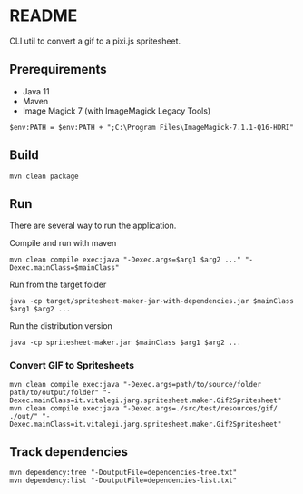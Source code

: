 # README

CLI util to convert a gif to a pixi.js spritesheet.

## Prerequirements

- Java 11
- Maven
- Image Magick 7 (with ImageMagick Legacy Tools)

```
$env:PATH = $env:PATH + ";C:\Program Files\ImageMagick-7.1.1-Q16-HDRI"
```

## Build

```
mvn clean package
```

## Run

There are several way to run the application.

Compile and run with maven

```
mvn clean compile exec:java "-Dexec.args=$arg1 $arg2 ..." "-Dexec.mainClass=$mainClass"
```

Run from the target folder

```
java -cp target/spritesheet-maker-jar-with-dependencies.jar $mainClass $arg1 $arg2 ...
```

Run the distribution version

```
java -cp spritesheet-maker.jar $mainClass $arg1 $arg2 ...
```

### Convert GIF to Spritesheets

```
mvn clean compile exec:java "-Dexec.args=path/to/source/folder path/to/output/folder" "-Dexec.mainClass=it.vitalegi.jarg.spritesheet.maker.Gif2Spritesheet"
mvn clean compile exec:java "-Dexec.args=./src/test/resources/gif/ ./out/" "-Dexec.mainClass=it.vitalegi.jarg.spritesheet.maker.Gif2Spritesheet"
```

## Track dependencies

```
mvn dependency:tree "-DoutputFile=dependencies-tree.txt"
mvn dependency:list "-DoutputFile=dependencies-list.txt"
```

